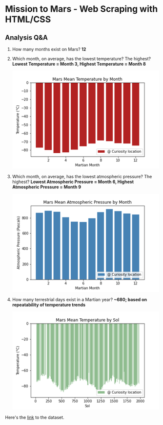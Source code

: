 # Mission to Mars - Web Scraping with HTML/CSS

## Analysis Q&A

1. How many months exist on Mars? **12**
2. Which month, on average, has the lowest temperature? The highest? **Lowest Temperature = Month 3, Highest Temperature = Month 8**
    <p float="left">
        <img src="resources/mean_temp.png" width="500" />
    </p> 

3. Which month, on average, has the lowest atmospheric pressure? The highest? **Lowest Atmospheric Pressure = Month 6, Highest Atmospheric Pressure = Month 9**
    <p float="left">
        <img src="resources/mean_pressure.png" width="500" />
    </p> 

4. How many terrestrial days exist in a Martian year? **~680; based on repeatability of temperature trends**
    <p float="left">
        <img src="resources/mean_temp_by_sol.png" width="500" />
    </p>

Here's the [link](mars_temp_data.csv) to the dataset.